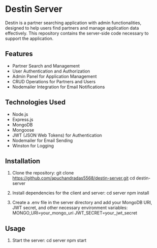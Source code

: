 # Destin Server

Destin is a partner searching application with admin functionalities, designed to help users find partners and manage application data effectively. This repository contains the server-side code necessary to support the application.

## Features

- Partner Search and Management
- User Authentication and Authorization
- Admin Panel for Application Management
- CRUD Operations for Partners and Users
- Nodemailer Integration for Email Notifications

## Technologies Used

- Node.js
- Express.js
- MongoDB
- Mongoose
- JWT (JSON Web Tokens) for Authentication
- Nodemailer for Email Sending
- Winston for Logging

## Installation

1. Clone the repository:
   git clone https://github.com/apuchandradas5568/destin-server.git
   cd destin-server

2. Install dependencies for the client and server:
    cd server
    npm install


3. Create a .env file in the server directory and add your MongoDB URI, JWT secret, and other necessary environment variables:
   MONGO_URI=your_mongo_uri
   JWT_SECRET=your_jwt_secret


## Usage
1. Start the server:
   cd server
   npm start
   
